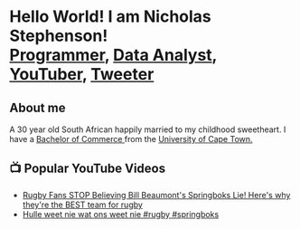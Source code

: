 <h1>Hello World! I am Nicholas Stephenson! <br/><a href="https://github.com/StellieStephenson">Programmer</a>,
<a href="https://www.linkedin.com/in/nicholas-stephenson-27a648103">Data Analyst</a>, <a href="https://www.youtube.com/@nicstephenson">YouTuber</a>, <a href="https://www.x.com/rugbyaurelius">Tweeter</a>

<h2> About me</h2>
A 30 year old South African happily married to my childhood sweetheart. I have a <a href="https://www.uct.ac.za/students/study-uct-degrees-diplomas-commerce/commerce-undergraduate"> Bachelor of Commerce </a> from the <a href="https://en.wikipedia.org/wiki/University_of_Cape_Town"> University of Cape Town. </a> 

<h2>📺 Popular YouTube Videos</h2>

- [Rugby Fans STOP Believing Bill Beaumont's Springboks Lie! Here's why they're the BEST team for rugby](https://www.youtube.com/watch?v=yH_a2emOu-g&t=38s)
- [Hulle weet nie wat ons weet nie #rugby #springboks](https://www.youtube.com/shorts/mpD6tuSY6Qs)
